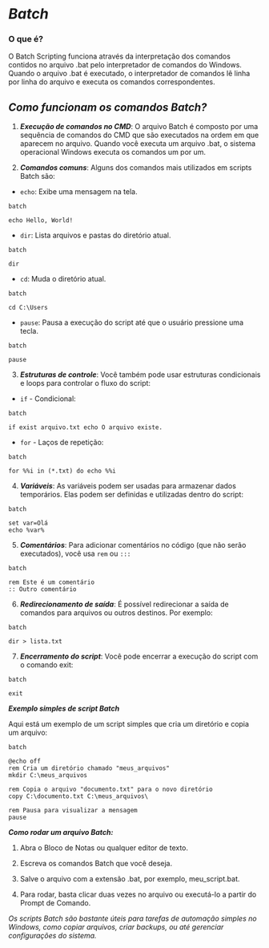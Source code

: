 #     __*Batch*__
 

### O que é?

O Batch Scripting funciona através da interpretação dos comandos contidos no arquivo .bat pelo interpretador de comandos do Windows. Quando o arquivo .bat é executado, o interpretador de comandos lê linha por linha do arquivo e executa os comandos correspondentes.

## *Como funcionam os comandos Batch?*

1. __*Execução de comandos no CMD*__: O arquivo Batch é composto por uma sequência de comandos do CMD que são executados na ordem em que aparecem no arquivo. Quando você executa um arquivo .bat, o sistema operacional Windows executa os comandos um por um.

2. __*Comandos comuns*__: Alguns dos comandos mais utilizados em scripts Batch são:

- ```echo```: Exibe uma mensagem na tela.


```   
batch

echo Hello, World!
```


- ```dir```: Lista arquivos e pastas do diretório atual.

```
batch

dir
```
- ```cd```: Muda o diretório atual.

```
batch

cd C:\Users
```


- ```pause```: Pausa a execução do script até que o usuário pressione uma tecla.

```
batch

pause
```

3. __*Estruturas de controle*__: Você também pode usar estruturas condicionais e loops para controlar o fluxo do script:


- ```if``` - Condicional:
```
batch

if exist arquivo.txt echo O arquivo existe.
```

- ```for``` - Laços de repetição:
```
batch

for %%i in (*.txt) do echo %%i
```

4. __*Variáveis*__: As variáveis podem ser usadas para armazenar dados temporários. Elas podem ser definidas e utilizadas dentro do script:
```
batch

set var=Olá
echo %var%
```
5. __*Comentários*__: Para adicionar comentários no código (que não serão executados), você usa ```rem``` ou ```:::```


```
batch

rem Este é um comentário
:: Outro comentário
```

6. __*Redirecionamento de saída*__: É possível redirecionar a saída de comandos para arquivos ou outros destinos. Por exemplo:

```
batch

dir > lista.txt
```

7. __*Encerramento do script*__: Você pode encerrar a execução do script com o comando exit:

```
batch

exit
```

__*Exemplo simples de script Batch*__

Aqui está um exemplo de um script simples que cria um diretório e copia um arquivo:

```
batch

@echo off
rem Cria um diretório chamado "meus_arquivos"
mkdir C:\meus_arquivos

rem Copia o arquivo "documento.txt" para o novo diretório
copy C:\documento.txt C:\meus_arquivos\

rem Pausa para visualizar a mensagem
pause
```

__*Como rodar um arquivo Batch:*__

1. Abra o Bloco de Notas ou qualquer editor de texto.

2. Escreva os comandos Batch que você deseja.

3. Salve o arquivo com a extensão .bat, por exemplo, meu_script.bat.

4. Para rodar, basta clicar duas vezes no arquivo ou executá-lo a partir do Prompt de Comando.

*Os scripts Batch são bastante úteis para tarefas de automação simples no Windows, como copiar arquivos, criar backups, ou até gerenciar configurações do sistema.*




